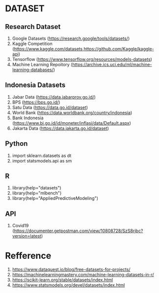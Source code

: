 # DATASET

## Research Dataset
1. Google Datasets (https://research.google/tools/datasets/)
2. Kaggle Competition (https://www.kaggle.com/datasets,https://github.com/Kaggle/kaggle-api)
3. Tensorflow (https://www.tensorflow.org/resources/models-datasets)
4. Machine Learning Repoitory (https://archive.ics.uci.edu/ml/machine-learning-databases/)

## Indonesia Datasets
1. Jabar Data (https://data.jabarprov.go.id/)
2. BPS (https://bps.go.id/)
3. Satu Data (https://data.go.id/dataset)
4. World Bank (https://data.worldbank.org/country/indonesia)
5. Bank Indonesia (https://www.bi.go.id/id/moneter/inflasi/data/Default.aspx)
6. Jakarta Data (https://data.jakarta.go.id/dataset)


## Python
1. import sklearn.datasets as dt
2. import statsmodels.api as sm


## R
1. library(help="datasets")
2. library(help="mlbench")
3. library(help="AppliedPredictiveModeling")

## API
1. Covid19 (https://documenter.getpostman.com/view/10808728/SzS8rjbc?version=latest)


# Refference
1. https://www.dataquest.io/blog/free-datasets-for-projects/
2. https://machinelearningmastery.com/machine-learning-datasets-in-r/
3. https://scikit-learn.org/stable/datasets/index.html
4. https://www.statsmodels.org/devel/datasets/index.html
